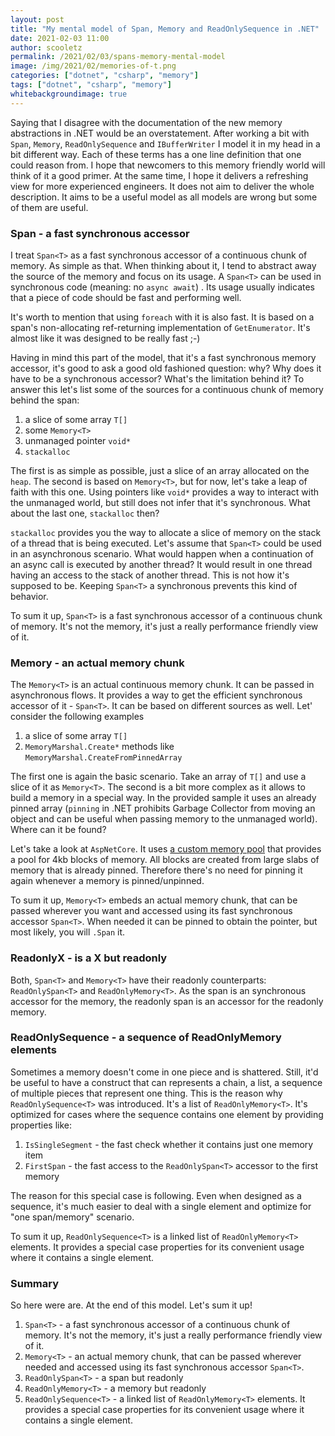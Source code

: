 ```yaml
---
layout: post
title: "My mental model of Span, Memory and ReadOnlySequence in .NET"
date: 2021-02-03 11:00
author: scooletz
permalink: /2021/02/03/spans-memory-mental-model
image: /img/2021/02/memories-of-t.png
categories: ["dotnet", "csharp", "memory"]
tags: ["dotnet", "csharp", "memory"]
whitebackgroundimage: true
---
```


Saying that I disagree with the documentation of the new memory abstractions in .NET would be an overstatement. After working a bit with `Span`, `Memory`, `ReadOnlySequence` and `IBufferWriter` I model it in my head in a bit different way. Each of these terms has a one line definition that one could reason from. I hope that newcomers to this memory friendly world will think of it a good primer. At the same time, I hope it delivers a refreshing view for more experienced engineers. It does not aim to deliver the whole description. It aims to be a useful model as all models are wrong but some of them are useful.

### Span - a fast synchronous accessor

I treat `Span<T>` as a fast synchronous accessor of a continuous chunk of memory. As simple as that. When thinking about it, I tend to abstract away the source of the memory and focus on its usage. A `Span<T>` can be used in synchronous code (meaning: no `async await`) . Its usage usually indicates that a piece of code should be fast and performing well.

It's worth to mention that using `foreach` with it is also fast. It is based on a span's non-allocating ref-returning implementation of `GetEnumerator`. It's almost like it was designed to be really fast ;-)

Having in mind this part of the model, that it's a fast synchronous memory accessor, it's good to ask a good old fashioned question: why? Why does it have to be a synchronous accessor? What's the limitation behind it? To answer this let's list some of the sources for a continuous chunk of memory behind the span:

1. a slice of some array `T[]`
1. some `Memory<T>`
1. unmanaged pointer `void*`
1. `stackalloc`

The first is as simple as possible, just a slice of an array allocated on the `heap`. The second is based on `Memory<T>`, but for now, let's take a leap of faith with this one. Using pointers like `void*` provides a way to interact with the unmanaged world, but still does not infer that it's synchronous. What about the last one, `stackalloc` then?

`stackalloc` provides you the way to allocate a slice of memory on the stack of a thread that is being executed. Let's assume that `Span<T>` could be used in an asynchronous scenario. What would happen when a continuation of an async call is executed by another thread? It would result in one thread having an access to the stack of another thread. This is not how it's supposed to be. Keeping `Span<T>` a synchronous prevents this kind of behavior.

To sum it up, `Span<T>` is a fast synchronous accessor of a continuous chunk of memory. It's not the memory, it's just a really performance friendly view of it.

### Memory - an actual memory chunk

The `Memory<T>` is an actual continuous memory chunk. It can be passed in asynchronous flows. It provides a way to get the efficient synchronous accessor of it - `Span<T>`. It can be based on different sources as well. Let' consider the following examples

1. a slice of some array `T[]`
1. `MemoryMarshal.Create*` methods like `MemoryMarshal.CreateFromPinnedArray`

The first one is again the basic scenario. Take an array of `T[]` and use a slice of it as `Memory<T>`. The second is a bit more complex as it allows to build a memory in a special way. In the provided sample it uses an already pinned array (`pinning` in .NET prohibits Garbage Collector from moving an object and can be useful when passing memory to the unmanaged world). Where can it be found?

Let's take a look at `AspNetCore`. It uses [a custom memory pool](https://github.com/dotnet/aspnetcore/tree/main/src/Shared/Buffers.MemoryPool) that provides a pool for 4kb blocks of memory. All blocks are created from large slabs of memory that is already pinned. Therefore there's no need for pinning it again whenever a memory is pinned/unpinned.

To sum it up, `Memory<T>` embeds an actual memory chunk, that can be passed wherever you want and accessed using its fast synchronous accessor `Span<T>`. When needed it can be pinned to obtain the pointer, but most likely, you will `.Span` it.

### ReadonlyX - is a X but readonly

Both, `Span<T>` and `Memory<T>` have their readonly counterparts: `ReadOnlySpan<T>` and `ReadOnlyMemory<T>`. As the span is an synchronous accessor for the memory, the readonly span is an accessor for the readonly memory.

### ReadOnlySequence - a sequence of ReadOnlyMemory elements

Sometimes a memory doesn't come in one piece and is shattered. Still, it'd be useful to have a construct that can represents a chain, a list, a sequence of multiple pieces that represent one thing. This is the reason why
`ReadOnlySequence<T>` was introduced. It's a list of `ReadOnlyMemory<T>`. It's optimized for cases where the sequence contains one element by providing properties like:

1. `IsSingleSegment` - the fast check whether it contains just one memory item
1. `FirstSpan` - the fast access to the `ReadOnlySpan<T>` accessor to the first memory

The reason for this special case is following. Even when designed as a sequence, it's much easier to deal with a single element and optimize for "one span/memory" scenario.

To sum it up, `ReadOnlySequence<T>` is a linked list of `ReadOnlyMemory<T>` elements. It provides a special case properties for its convenient usage where it contains a single element.

### Summary

So here were are. At the end of this model. Let's sum it up!

1. `Span<T>` - a fast synchronous accessor of a continuous chunk of memory. It's not the memory, it's just a really performance friendly view of it.
1. `Memory<T>` - an actual memory chunk, that can be passed wherever needed and accessed using its fast synchronous accessor `Span<T>`.
1. `ReadOnlySpan<T>` - a span but readonly
1. `ReadOnlyMemory<T>` - a memory but readonly
1. `ReadOnlySequence<T>` - a linked list of `ReadOnlyMemory<T>` elements. It provides a special case properties for its convenient usage where it contains a single element.
